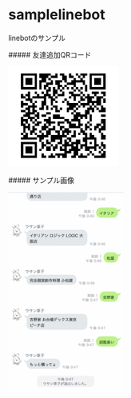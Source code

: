# samplelinebot
linebotのサンプル

<p>##### 友達追加QRコード</p>
<p><img src="https://github.com/mogataro/samplelinebot/blob/master/botqrcode.png?raw=true" height="200"></p>
<p>##### サンプル画像</p>
<p><img src="https://github.com/mogataro/samplelinebot/blob/master/linebotsample.png?raw=true" height="400"></p>
